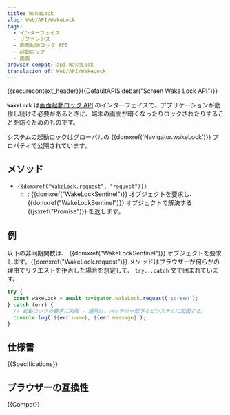 ```yaml
---
title: WakeLock
slug: Web/API/WakeLock
tags:
  - インターフェイス
  - リファレンス
  - 画面起動ロック API
  - 起動ロック
  - 画面
browser-compat: api.WakeLock
translation_of: Web/API/WakeLock
---
```

{{securecontext_header}}{{DefaultAPISidebar("Screen Wake Lock API")}}

**`WakeLock`** は[画面起動ロック API](/ja/docs/Web/API/Screen_Wake_Lock_API) のインターフェイスで、アプリケーションが動作し続ける必要があるときに、端末の画面が暗くなったりロックされたりすることを防ぐためのものです。

システムの起動ロックはグローバルの {{domxref('Navigator.wakeLock')}} プロパティで公開されています。

## メソッド

- `{{domxref("WakeLock.request", "request")}}`
  - : {{domxref("WakeLockSentinel")}} オブジェクトを要求し、 {{domxref("WakeLockSentinel")}} オブジェクトで解決する {{jsxref("Promise")}} を返します。

## 例

以下の非同期関数は、 {{domxref("WakeLockSentinel")}} オブジェクトを要求します。{{domxref("WakeLock.request")}} メソッドはブラウザーが何らかの理由でリクエストを拒否した場合を想定して、 `try...catch` 文で囲まれています。

```js
try {
  const wakeLock = await navigator.wakeLock.request('screen');
} catch (err) {
  // 起動ロックの要求に失敗 - 通常は、バッテリー低下などシステムに起因する。
  console.log(`${err.name}, ${err.message}`);
}
```

## 仕様書

{{Specifications}}

## ブラウザーの互換性

{{Compat}}
